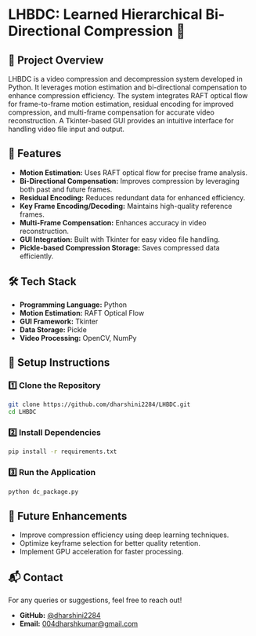 # LHBDC: Learned Hierarchical Bi-Directional Compression 🎥

## 📝 Project Overview

LHBDC is a video compression and decompression system developed in Python. It leverages motion estimation and bi-directional compensation to enhance compression efficiency. The system integrates RAFT optical flow for frame-to-frame motion estimation, residual encoding for improved compression, and multi-frame compensation for accurate video reconstruction. A Tkinter-based GUI provides an intuitive interface for handling video file input and output.

## 🚀 Features

- **Motion Estimation:** Uses RAFT optical flow for precise frame analysis.
- **Bi-Directional Compensation:** Improves compression by leveraging both past and future frames.
- **Residual Encoding:** Reduces redundant data for enhanced efficiency.
- **Key Frame Encoding/Decoding:** Maintains high-quality reference frames.
- **Multi-Frame Compensation:** Enhances accuracy in video reconstruction.
- **GUI Integration:** Built with Tkinter for easy video file handling.
- **Pickle-based Compression Storage:** Saves compressed data efficiently.

## 🛠️ Tech Stack

- **Programming Language:** Python
- **Motion Estimation:** RAFT Optical Flow
- **GUI Framework:** Tkinter
- **Data Storage:** Pickle
- **Video Processing:** OpenCV, NumPy

## 📌 Setup Instructions

### 1️⃣ Clone the Repository

```bash
git clone https://github.com/dharshini2284/LHBDC.git
cd LHBDC
```

### 2️⃣ Install Dependencies

```bash
pip install -r requirements.txt
```

### 3️⃣ Run the Application

```bash
python dc_package.py
```

## 🎯 Future Enhancements

- Improve compression efficiency using deep learning techniques.
- Optimize keyframe selection for better quality retention.
- Implement GPU acceleration for faster processing.

## 📬 Contact

For any queries or suggestions, feel free to reach out!

- **GitHub:** [@dharshini2284](https://github.com/dharshini2284)
- **Email:** [004dharshkumar@gmail.com](mailto:004dharshkumar@gmail.com)

